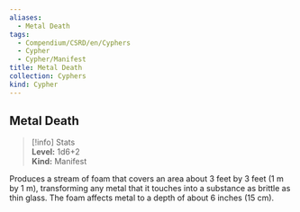 ```yaml
---
aliases:
  - Metal Death
tags:
  - Compendium/CSRD/en/Cyphers
  - Cypher
  - Cypher/Manifest
title: Metal Death
collection: Cyphers
kind: Cypher
---
```

## Metal Death  
>[!info] Stats  
> **Level:** 1d6+2  
> **Kind:** Manifest
  
Produces a stream of foam that covers an area about 3 feet by 3 feet (1 m by 1 m), transforming any metal that it touches into a substance as brittle as thin glass. The foam affects metal to a depth of about 6 inches (15 cm).